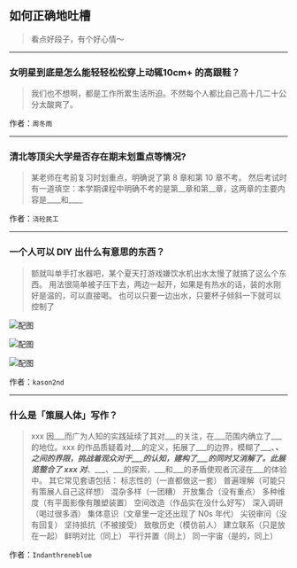 ## 如何正确地吐槽

> 看点好段子，有个好心情～


 
---

### 女明星到底是怎么能轻轻松松穿上动辄10cm+ 的高跟鞋？

> 我们也不想啊，都是工作所累生活所迫。不然每个人都比自己高十几二十公分太酸爽了。


作者：`周冬雨`

---

### 清北等顶尖大学是否存在期末划重点等情况?

> 某老师在考前复习时划重点，明确说了第 8 章和第 10 章不考。 然后考试时有一道填空：本学期课程中明确不考的是第__章和第__章，这两章的主要内容是____和____


作者：`浇砼民工`

---

### 一个人可以 DIY 出什么有意思的东西？

> 额就叫单手打水器吧，某个夏天打游戏嫌饮水机出水太慢了就搞了这么个东西。
> 用法很简单被子压下去，两边一起开，如果是有热水的话，装的水刚好是温的，可以直接喝。
> 也可以只要一边出水，只要杯子倾斜一下就可以控制了



![配图](http://pic3.zhimg.com/70/v2-eff12b5f0cd58c89ff199f474783a9ea_b.jpg)



![配图](http://pic2.zhimg.com/70/v2-416f978587c9a2441d2422987b936515_b.jpg)



![配图](http://pic4.zhimg.com/70/v2-37d0cc79dc652bfb0e1971db9eb6977f_b.jpg)


作者：`kason2nd`

---

### 什么是「策展人体」写作？

> xxx 因___而广为人知的实践延续了其对___的关注，在___范围内确立了___的地位。xxx 的作品质疑着对___的定义，拓展了___的边界，模糊了___、___、___之间的界限，挑战着观众对于___的认知，建构了___的同时又消解了___。此展览整合了 xxx 对___、___、___的探索，___和___的矛盾使观者沉浸在___的体验中。
> 其它常见套语包括：
> 标志性的（一直都做这一套）
> 普遍理解（可能只有策展人自己这样想）
> 混杂多样（一团糟）
> 开放集合（没有重点）
> 多种维度（有平面影像有雕塑装置）
> 空间改造（作品实在没什么好写）
> 深入调研（喝过很多酒）
> 集体意识（文章里一定还出现了 N0s 年代）
> 尖锐审问（没有回复）
> 坚持抵抗（不被接受）
> 致敬历史（模仿前人）
> 建立联系（只是放在一起）
> 鲜明对比（同上）
> 平行并置（同上）
> 同一宇宙（是的，同上）


作者：`Indanthreneblue`